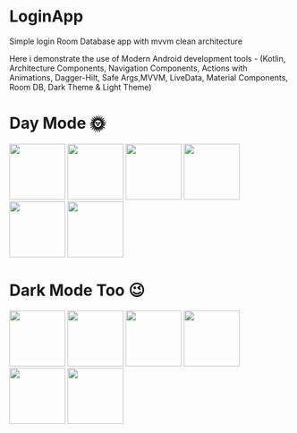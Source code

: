 # LoginApp
Simple login Room Database app with mvvm clean architecture

Here i demonstrate the use of Modern Android development tools - 
(Kotlin, Architecture Components, 
Navigation Components, 
Actions with Animations, 
Dagger-Hilt, Safe Args,MVVM, LiveData, 
Material Components, Room DB, Dark Theme & Light Theme)

# Day Mode 🌞

<p float="left">
  <img src="https://user-images.githubusercontent.com/25154589/121390017-98ab1f80-c96a-11eb-8f3c-d04bede50e38.png" width="100" />
  <img src="https://user-images.githubusercontent.com/25154589/121390059-a1035a80-c96a-11eb-85dd-ff0e03bd8c22.png" width="100" /> 
  <img src="https://user-images.githubusercontent.com/25154589/121390088-a95b9580-c96a-11eb-9b09-e2fa3a53d299.png" width="100" />
  <img src="https://user-images.githubusercontent.com/25154589/121390122-afea0d00-c96a-11eb-9631-df9da61a2d84.png" width="100" />
  <img src="https://user-images.githubusercontent.com/25154589/121390162-bc6e6580-c96a-11eb-9dcd-41780be32482.png" width="100" /> 
  <img src="https://user-images.githubusercontent.com/25154589/121390192-c2fcdd00-c96a-11eb-8d5f-14c55c9a2d93.png" width="100" />
</p>


# Dark Mode Too 😉
<p float="left">
<img src="https://user-images.githubusercontent.com/25154589/121390758-4fa79b00-c96b-11eb-8073-3a9da7e87715.png" width="100" />
<img src="https://user-images.githubusercontent.com/25154589/121390782-57673f80-c96b-11eb-899b-8588406b1da1.png" width="100" /> 
<img src="https://user-images.githubusercontent.com/25154589/121390818-60581100-c96b-11eb-946c-6c6e328bdc8a.png" width="100" />
<img src="https://user-images.githubusercontent.com/25154589/121390873-6c43d300-c96b-11eb-9bce-4ffcdeb4ca5c.png" width="100" />
<img src="https://user-images.githubusercontent.com/25154589/121390897-72d24a80-c96b-11eb-9cfe-ece8f2d1cc51.png" width="100" /> 
<img src="https://user-images.githubusercontent.com/25154589/121390924-7796fe80-c96b-11eb-9746-e847aa573def.png" width="100" />
</p>

















